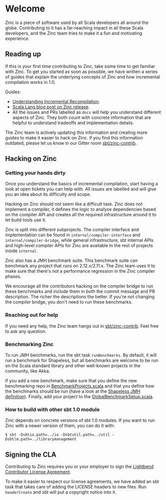 # Welcome

Zinc is a piece of software used by all Scala developers all around the globe.
Contributing to it has a far-reaching impact in all these Scala developers,
and the Zinc team tries to make it a fun and motivating experience.

## Reading up

If this is your first time contributing to Zinc, take some time to get familiar
with Zinc. To get you started as soon as possible, we have written a series of
guides that explain the underlying concepts of Zinc and how incremental
compilation works in 1.0.

Guides:

* [Understanding Incremental Recompilation](http://www.scala-sbt.org/0.13/docs/Understanding-Recompilation.html).
* [Scala Lang blog post on Zinc release](https://www.scala-lang.org/blog/2017/11/03/zinc-blog-1.0.html).
* All the issues and PRs labelled as `docs` will help you understand different
  aspects of Zinc. They both count with concrete information that are helpful
  to understand tradeoffs and implementation details.

The Zinc team is actively updating this information and creating more guides
to make it easier to hack on Zinc. if you find this information outdated,
please let us know in our Gitter room [sbt/zinc-contrib][].

## Hacking on Zinc

### Getting your hands dirty

Once you understand the basics of incremental compilation, start having a look
at open tickets you can help with. All issues are labelled and will give you an
idea about its difficulty and scope.

Hacking on Zinc should not seem like a difficult task. Zinc does not implement
a compiler, it defines the logic to analyse dependencies based on the compiler
API and creates all the required infrastructure around it to let build tools
use it.

Zinc is split into different subprojects. The compiler interface and
implementation can be found in `internal/compiler-interface` and `internal/compiler-bridge`,
while general infrastructure, sbt internal APIs and high-level compiler APIs for
Zinc are available in the rest of projects inside `internal`.

Zinc also has a JMH benchmark suite. This benchmark suite can benchmark
any project that runs on 2.12.x/2.11.x. The Zinc team uses it
to make sure that there's not a performance regression in the Zinc compiler phases.

We encourage all the contributors hacking on the compiler bridge to run these
benchmarks and include them in *both* the commit message and PR description.
The richer the descriptions the better. If you're not changing the compiler
bridge, you don't need to run these benchmarks.

### Reaching out for help

If you need any help, the Zinc team hangs out in [sbt/zinc-contrib][].
Feel free to ask any question.

### Benchmarking Zinc

To run JMH benchmarks, run the sbt task `runBenchmarks`. By default,
it will run a benchmark for Shapeless, but all benchmarks are welcome to be run
on the Scala standard library and other well-known projects in the community,
like Akka.

If you add a new benchmark, make sure that you define the new benchmarking repo
in [BenchmarkProjects.scala](https://github.com/sbt/zinc/blob/d532d15139f9f6e8346c8ffb649e564b25d7e897/internal/zinc-benchmarks/src/main/scala/xsbt/BenchmarkProjects.scala)
and that you define how the benchmarks should be run (have a look at the
[Shapeless JMH definition](https://github.com/sbt/zinc/blob/d532d15139f9f6e8346c8ffb649e564b25d7e897/internal/zinc-benchmarks/src/main/scala/xsbt/ShapelessBenchmark.scala)).
Finally, add your project to the [GlobalBenchmarkSetup.scala](https://github.com/sbt/zinc/blob/d532d15139f9f6e8346c8ffb649e564b25d7e897/internal/zinc-benchmarks/src/main/scala/xsbt/GlobalBenchmarkSetup.scala).

### How to build with other sbt 1.0 module

Zinc depends on concrete versions of sbt 1.0 modules. If you want to run Zinc
with a newer version of them, you can do it with:

```
$ sbt -Dsbtio.path=../io -Dsbtutil.path=../util -Dsbtlm.path=../librarymanagement
```

## Signing the CLA

Contributing to Zinc requires you or your employer to sign the
[Lightbend Contributor License Agreement](https://www.lightbend.com/contribute/cla).

To make it easier to respect our license agreements, we have added an sbt task
that takes care of adding the LICENSE headers to new files. Run `headerCreate`
and sbt will put a copyright notice into it.

[sbt/zinc-contrib]: https://gitter.im/sbt/zinc-contrib
